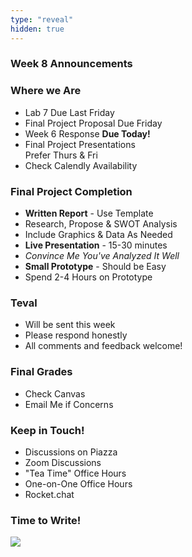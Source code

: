 ```yaml
---
type: "reveal"
hidden: true
---
```


<section>
	<h3>Week 8 Announcements</h3>
</section>
<section>
	<h3>Where we Are</h3>
	<ul>
		<li>Lab 7 Due Last Friday</li>
		<li>Final Project Proposal Due Friday</li>
		<li>Week 6 Response <b>Due Today!</b></li>
		<li>Final Project Presentations<br>Prefer Thurs & Fri</li>
		<li>Check Calendly Availability</li>
	</ul>
</section>
<section>
	<h3>Final Project Completion</h3>
	<ul>
		<li><b>Written Report</b> - Use Template</li>
		<li>Research, Propose & SWOT Analysis</li>
		<li>Include Graphics & Data As Needed</li>
		<li><b>Live Presentation</b> - 15-30 minutes</li>
		<li><i>Convince Me You've Analyzed It Well</i></li>
		<li><b>Small Prototype</b> - Should be Easy</li>
		<li>Spend 2-4 Hours on Prototype</li>
	</ul>
</section>
<section>
	<h3>Teval</h3>
	<ul>
		<li>Will be sent this week</li>
		<li>Please respond honestly</li>
		<li>All comments and feedback welcome!</li>
	</ul>
	<h3>Final Grades</h3>
	<ul>
		<li>Check Canvas</li>
		<li>Email Me if Concerns</li>
	</ul>
</section>
<section>
	<h3>Keep in Touch!</h3>
	<ul>
	  <li>Discussions on Piazza</li>
	  <li>Zoom Discussions</li>
	  <li>"Tea Time" Office Hours</li>
	  <li>One-on-One Office Hours</li>
	  <li>Rocket.chat</li>
	</ul>
</section>
<section>
<h3>Time to Write!</h3>
  <img class="stretch" src="https://media.giphy.com/media/jwXZGkR5raCuMtN7fS/giphy.gif">
</section>